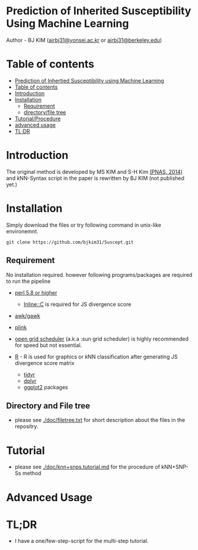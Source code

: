 # Prediction of Inherited Susceptibility Using Machine Learning

Author - BJ KIM (airbj31@yonsei.ac.kr or airbj31@berkeley.edu)

# Table of contents

- [Prediction of Inhertied Susceptibility using Machine Learning](#Prediction-of-Inherited-Susceptibility-Using-Machine-Learning)
- [Table of contents](#table-of-contents)
- [Introduction](#Introduction)
- [Installation](#Installation)
    - [Requirement](#Requirement)
    - [directory/file tree](#Directory-and-File-tree)
- [Tutorial/Procedure](#tutorial)
- [advanced usage](#advanced-usage)
- [TL;DR](#TL;DR)

# Introduction

The original method is developed by MS KIM and S-H Kim [(PNAS, 2014)](http://www.pnas.org/content/111/5/1921.abstract) and *k*NN-Syntax script in the paper is rewritten by BJ KIM (not published yet.)

# Installation

Simply download the files or try following command in unix-like environemnt.

```
git clone https://github.com/bjkim31/Suscept.git

```

## Requirement 

No installation required. however following programs/packages are required to run the pipeline

- [perl 5.8 or higher](https://www.perl.org/) 
    - [Inline::C](http://search.cpan.org/~tinita/Inline-C-0.78/lib/Inline/C.pod) is required for JS divergence score
- [awk/gawk](https://www.gnu.org/software/gawk/)
- [plink](https://www.cog-genomics.org/plink2)
- [open grid scheduler](http://gridscheduler.sourceforge.net/) (a.k.a :sun grid scheduler) is highly recommended for speed but not essential.

- [R](https://cran.r-project.org/) - R is used for graphics or *k*NN classification after generating JS divergence score matrix
    - [tidyr](https://cran.r-project.org/web/packages/tidyr/)
    - [dplyr](https://cran.r-project.org/web/packages/dplyr/)
    - [ggplot2](https://cran.r-project.org/web/packages/ggplot2/) packages 

## Directory and File tree

- please see [./doc/filetree.txt](./doc/filetree.txt) for short description about the files in the repositry.

# Tutorial

- please see [./doc/knn+snps.tutorial.md](./doc/knn+snps.tutorial.md) for the procedure of kNN+SNP-Ss method 

# Advanced Usage


# TL;DR

- I have a one/few-step-script for the multi-step tutorial.
